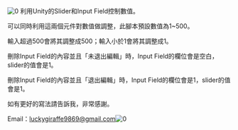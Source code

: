 ![0](https://user-images.githubusercontent.com/28332031/133576146-08a16c80-d878-4b51-af21-b854ffe557fc.gif)
利用Unity的Slider和Input Field控制數值。

可以同時利用這兩個元件對數值做調整，此腳本預設數值為1~500。

輸入超過500會將其調整成500；輸入小於1會將其調整成1。

刪除Input Field的內容並且「未退出編輯」時，Input Field的欄位會是空白，slider的值會是1。

刪除Input Field的內容並且「退出編輯」時，Input Field的欄位會是1，slider的值會是1。

如有更好的寫法請告訴我，非常感謝。

Email：luckygiraffe9869@gmail.com![0](https://user-images.githubusercontent.com/28332031/133576196-6d91b8e2-dce4-40dc-98c6-024f202df556.gif)

